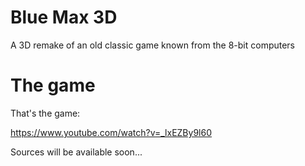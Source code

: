 # Blue Max 3D

A 3D remake of an old classic game known from the 8-bit computers

# The game

That's the game:

https://www.youtube.com/watch?v=_lxEZBy9l60

Sources will be available soon...
